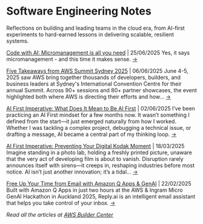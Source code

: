 # Software Engineering Notes

Reflections on building and leading teams in the cloud era, from AI-first experiments to hard-earned lessons in delivering scalable, resilient systems.

[Code with AI: Micromanagement is all you need](https://community.aws/content/2y6nQgj1FVuaJIn9rFLThIslwaJ) | 25/06/2025
Yes, it says micromanagement - and this time it makes sense. [→](https://community.aws/content/2y6nQgj1FVuaJIn9rFLThIslwaJ)

[Five Takeaways from AWS Summit Sydney 2025](https://community.aws/content/2y6VTiNmyMKGnFslikzXkfecPd9) | 06/06/2025
June 4-5, 2025 saw AWS bring together thousands of developers, builders, and business leaders at Sydney's International Convention Centre for their annual Summit. Across 90+ sessions and 80+ partner showcases, the event highlighted both where AWS is directing their efforts and how... [→](https://community.aws/content/2y6VTiNmyMKGnFslikzXkfecPd9)

[AI First Imperative: What Does It Mean to Be AI First](https://community.aws/content/2uTxBHfOqBru2fkVYGFg1023pXp) | 02/06/2025
I’ve been practicing an AI First mindset for a few months now. It wasn’t something I defined from the start—it just emerged naturally from how I worked. Whether I was tackling a complex project, debugging a technical issue, or drafting a message, AI became a central part of my thinking loop. [→](https://community.aws/content/2uTxBHfOqBru2fkVYGFg1023pXp)

[AI First Imperative: Preventing Your Digital Kodak Moment](https://community.aws/content/2tO2WMlns6zODmiSlZeLCaoKeYb) | 18/03/2025
Imagine standing in a photo lab, holding a freshly printed picture, unaware that the very act of developing film is about to vanish. Disruption rarely announces itself with sirens—it creeps in, reshaping industries before most notice. AI isn’t just another innovation; it’s a tidal... [→](https://community.aws/content/2tO2WMlns6zODmiSlZeLCaoKeYb)

[Free Up Your Time from Email with Amazon Q Apps & GenAI](https://community.aws/content/2tNhySTWG5V6pxxaZi5S7hJcmsy) | 22/02/2025
Built with Amazon Q Apps in just two hours at the AWS & Ingram Micro GenAI Hackathon in Auckland 2025, Reply.ai is an intelligent email assistant that helps you take control of your inbox. [→](https://community.aws/content/2tNhySTWG5V6pxxaZi5S7hJcmsy)

*Read all the articles at [AWS Builder Center](https://builder.aws.com/community/@robertoallende)*